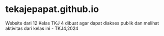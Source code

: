 # tekajepapat.github.io
Website dari 12 Kelas TKJ 4 dibuat agar dapat diakses publik dan melihat aktivitas dari kelas ini - TKJ4,2024


